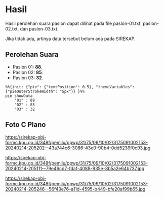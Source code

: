 # Hasil

Hasil perolehan suara paslon dapat dilihat pada file paslon-01.txt, paslon-02.txt, dan paslon-03.txt.

Jika tidak ada, artinya data tersebut belum ada pada SIREKAP.

## Perolehan Suara

 * Paslon 01: **88**.
 * Paslon 02: **85**.
 * Paslon 03: **32**.

```mermaid
%%{init: {"pie": {"textPosition": 0.5}, "themeVariables": {"pieOuterStrokeWidth": "5px"}} }%%
pie showData
    "01" : 88
    "02" : 85
    "03" : 32
```
## Foto C Plano

https://sirekap-obj-formc.kpu.go.id/348f/pemilu/ppwp/31/75/09/10/02/3175091002153-20240214-205202--43a744c6-3086-43e0-90b4-0dd5239f0c93.jpg

https://sirekap-obj-formc.kpu.go.id/348f/pemilu/ppwp/31/75/09/10/02/3175091002153-20240214-205111--79e46cd7-fdaf-4088-935e-8b5a2e64b737.jpg

https://sirekap-obj-formc.kpu.go.id/348f/pemilu/ppwp/31/75/09/10/02/3175091002153-20240214-205246--56f43e76-a11d-4595-b449-bfe20af99b65.jpg
